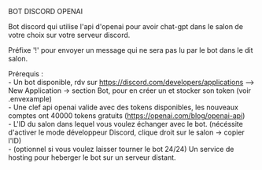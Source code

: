 BOT DISCORD OPENAI

Bot discord qui utilise l'api d'openai pour avoir chat-gpt dans le salon de votre choix sur votre serveur discord.

Préfixe '!' pour envoyer un message qui ne sera pas lu par le bot dans le dit salon.

Prérequis :  
            - Un bot disponible, rdv sur https://discord.com/developers/applications --> New Application -> section Bot, pour en créer un et stocker son token (voir .envexample)  
            - Une clef api openai valide avec des tokens disponibles, les nouveaux comptes ont 40000 tokens gratuits (https://openai.com/blog/openai-api)  
            - L'ID du salon dans lequel vous voulez échanger avec le bot. (nécéssite d'activer le mode développeur Discord, clique droit sur le salon -> copier l'ID)  
            - (optionnel si vous voulez laisser tourner le bot 24/24) Un service de hosting pour heberger le bot sur un serveur distant.
